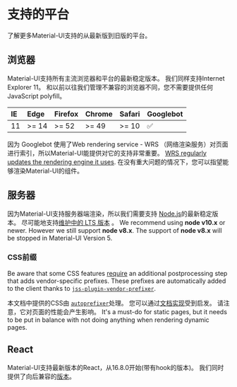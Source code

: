 # 支持的平台

<p class="description">了解更多Material-UI支持的从最新版到旧版的平台。</p>

## 浏览器

Material-UI支持所有主流浏览器和平台的最新稳定版本。 我们同样支持Internet Explorer 11。 和以前以往我们管理不兼容的浏览器不同，您不需要提供任何JavaScript polyfill。

| IE | Edge  | Firefox | Chrome | Safari | Googlebot |
|:-- |:----- |:------- |:------ |:------ |:--------- |
| 11 | >= 14 | >= 52   | >= 49  | >= 10  | ✅         |


因为 Googlebot 使用了Web rendering service - WRS （网络渲染服务）对页面进行索引，所以Material-UI能提供对它的支持非常重要。 [WRS regularly updates the rendering engine it uses](https://webmasters.googleblog.com/2019/05/the-new-evergreen-googlebot.html). 在没有重大问题的情况下，您可以指望能够渲染Material-UI的组件。

## 服务器

因为Material-UI支持服务器端渲染，所以我们需要支持 [Node.js](https://github.com/nodejs/node)的最新稳定版本。 尽可能地支持[维护中的 LTS 版本](https://github.com/nodejs/Release#lts-schedule1) 。 We recommend using **node v10.x** or newer. However we still support **node v8.x**. The support of **node v8.x** will be stopped in Material-UI Version 5.

### CSS前缀

Be aware that some CSS features [require](https://github.com/cssinjs/jss/issues/279) an additional postprocessing step that adds vendor-specific prefixes. These prefixes are automatically added to the client thanks to [`jss-plugin-vendor-prefixer`](https://www.npmjs.com/package/jss-plugin-vendor-prefixer).

本文档中提供的CSS由 [`autoprefixer`](https://www.npmjs.com/package/autoprefixer)处理。 您可以通过[文档实现](https://github.com/mui-org/material-ui/blob/47aa5aeaec1d4ac2c08fd0e84277d6b91e497557/pages/_document.js#L123)受到启发。 请注意，它对页面的性能会产生影响。 It's a must-do for static pages, but it needs to be put in balance with not doing anything when rendering dynamic pages.

## React

Material-UI支持最新版本的React，从16.8.0开始(带有hook的版本)。 我们同时提供了向后兼容的[版本](https://material-ui.com/versions/)。